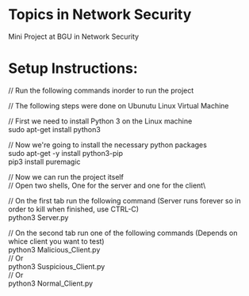 # Topics in Network Security
 Mini Project at BGU in Network Security


# Setup Instructions:

// Run the following commands inorder to run the project

// The following steps were done on Ubunutu Linux Virtual Machine

// First we need to install Python 3 on the Linux machine\
sudo apt-get install python3

// Now we're going to install the necessary python packages\
sudo apt-get -y install python3-pip\
pip3 install puremagic

// Now we can run the project itself\
// Open two shells, One for the server and one for the client\

// On the first tab run the following command (Server runs forever so in order to kill when finished, use CTRL-C)\
python3 Server.py

// On the second tab run one of the following commands (Depends on whice client you want to test)\
python3 Malicious_Client.py\
// Or\
python3 Suspicious_Client.py\
// Or\
python3 Normal_Client.py
